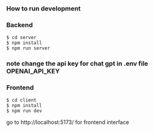 ### How to run development
### Backend
```
$ cd server
$ npm install
$ npm run server
```
### note change the api key for chat gpt in .env file OPENAI_API_KEY

### Frontend
```
$ cd client
$ npm install
$ npm run dev
```

go to http://localhost:5173/ for frontend interface
